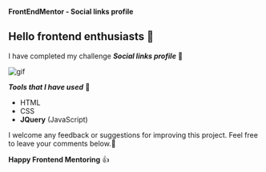 **FrontEndMentor - Social links profile**

## Hello frontend enthusiasts 🙏

I have completed my challenge
***Social links profile*** 🥳

![gif](https://cdn.hashnode.com/res/hashnode/image/upload/v1611217876157/6ZbI33hAF.gif?auto=format,compress&gif-q=60&format=webm)



***Tools that I have used*** 🧰

- HTML
- CSS
- **JQuery** (JavaScript)

I welcome any feedback or suggestions for improving this project. Feel free to leave your comments below.🙏

**Happy Frontend Mentoring** 👍 

